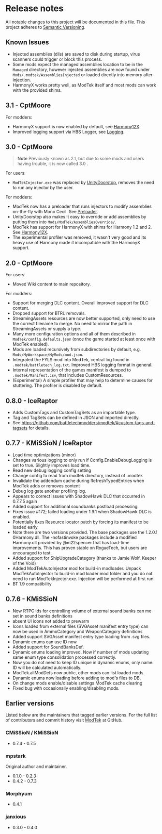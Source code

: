 ﻿# Release notes

All notable changes to this project will be documented in this file.
This project adheres to [Semantic Versioning](http://semver.org/).

## Known Issues

- Injected assemblies (dlls) are saved to disk during startup, virus scanners could trigger or block this process.
- Some mods expect the managed assemblies location to be in the `Managed` directory,
  however injected assemblies are now found under `Mods/.modtek/AssembliesInjected` or loaded directly into memory after injection.
- HarmonyX works pretty well, as ModTek itself and most mods can work with the provided shims.

## 3.1 - CptMoore

For modders:
- HarmonyX support is now enabled by default, see [Harmony12X](doc/HARMONY12X.md).
- Improved logging support via HBS Logger, see [Logging](doc/LOGGING.md).

## 3.0 - CptMoore

> **Note**
> Previously known as 2.1, but due to some mods and users having trouble, it is now called 3.0 .

For users:
- `ModTekInjector.exe` was replaced by [UnityDoorstop](https://github.com/NeighTools/UnityDoorstop), removes the need to run any injector by the user.

For modders:
- ModTek now has a preloader that runs injectors to modify assemblies on-the-fly with Mono Cecil. See [Preloader](doc/PRELOADER.md).
- UnityDoorstop also makes it easy to override or add assemblies by putting them into `Mods/ModTek/AssembliesOverride/`.
- ModTek has support for HarmonyX with shims for Harmony 1.2 and 2. See [Harmony12X](doc/HARMONY12X.md).
- The experimental profiler was removed, it wasn't very good and its heavy use of Harmony made it incompatible with the HarmonyX support.

## 2.0 - CptMoore

For users:
- Moved Wiki content to main repository.

For modders:
- Support for merging DLC content. Overall improved support for DLC content.
- Dropped support for BTRL removals.
- StreamingAssets resources are now better supported, only need to use the correct filename to merge. No need to mirror the path in StreamingAssets or supply a type.
- Many more configuration options and all of them described in `ModTek/config.defaults.json` (once the game started at least once with ModTek enabled).
- Mods are loaded recursively from subdirectories by default, e.g. `Mods/MyWorkspace/MyMods/mod.json`.
- Integrated the FYLS mod into ModTek, central log found in `.modtek/battletech_log.txt`. Improved HBS logging format in general.
- Internal representation of the games manifest is dumped to `.modtek/Manifest.csv`, that includes CustomResources.
- (Experimental) A simple profiler that may help to determine causes for stuttering. The profiler is disabled by default.

## 0.8.0 - IceRaptor

- Adds CustomTags and CustomTagSets as an importable type.
- Tag and TagSets can be defined in JSON and imported directly.
- See https://github.com/battletechmodders/modtek/#custom-tags-and-tagsets for details.

## 0.7.7 - KMiSSioN / IceRaptor

- Load time optimizations (minor)
- Changes various logging to only run if Config.EnableDebugLogging is set to true. Slightly improves load time.
- Read new debug logging config setting
- Change config to read from modtek directory, instead of .modtek
- Invalidate the addendum cache during RefreshTypedEntries when ModTek adds or removes content
- Debug log gate another profiling log.
- Appears to correct issues with ShadowHawk DLC that occurred in 0.7.7.5 again
- Added support for additional soundbanks postload processing
- Fixes issue #172; failed loading under 1.9.1 when ShadowHawk DLC is enabled.
- Potentially fixes Resource locator patch by forcing its manifest to be loaded early
- Note there are two versions provided. The base packages use the 1.2.0.1 0Harmony.dll.
  The -nofastinvoke packages include a modified Harmony.dll provided by @m22spencer that has load-time improvements. This has proven stable on RogueTech, but users are encouraged to test.
- Added support for ShipUpgradeCategory (thanks to Jamie Wolf, Keeper of the Void)
- Added ModTekAutoInjector mod for build-in modloader. Unpack ModTekAutoInjector to build-in mod loader mod folder and you do not need to run ModTekInjector.exe. Injection will be performed at first run.
- BT 1.9 compatibility

## 0.7.6 - KMiSSioN

- Now RTPC ids for controlling volume of external sound banks can me set in sound banks definitions
- absent UI icons not added to prewarm
- Icons loaded from external files (SVGAsset manifest entry type) can now be used in AmmoCategory and WeaponCategory definitions
- Added support SVGAsset manifest entry type loading from .svg files.
- Dynamic enums can use ID now
- Added support for SoundBanksDef.
- Dynamic enums loading improved. Now if number of mods updating same enum type consolidation processed correctly.
- Now you do not need to keep ID unique in dynamic enums, only name. ID will be calculated automatically.
- ModTek.allModDefs now public, other mods can list loaded mods.
- Dynamic enums now loading before adding to mod's files to DB.
- On change mods enable/disable settings ModTek cache clearing
- Fixed bug with occasionally enabling/disabling mods.

## Earlier versions

Listed below are the maintainers that tagged earlier versions.
For the full list of contributors and commit history
visit [ModTek](https://github.com/BattletechModders/ModTek/) at GitHub.

### CMiSSioN / KMiSSioN
- 0.7.4 - 0.7.5

### mpstark
Original author and maintainer.
- 0.1.0 - 0.2.3
- 0.4.2 - 0.7.3

### Morphyum
- 0.4.1

### janxious
- 0.3.0 - 0.4.0
